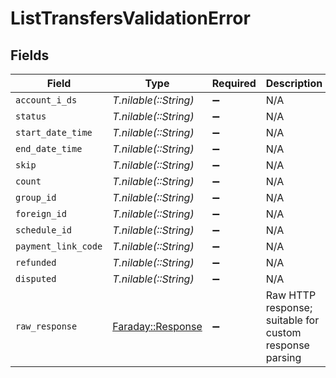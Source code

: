# ListTransfersValidationError


## Fields

| Field                                                                       | Type                                                                        | Required                                                                    | Description                                                                 |
| --------------------------------------------------------------------------- | --------------------------------------------------------------------------- | --------------------------------------------------------------------------- | --------------------------------------------------------------------------- |
| `account_i_ds`                                                              | *T.nilable(::String)*                                                       | :heavy_minus_sign:                                                          | N/A                                                                         |
| `status`                                                                    | *T.nilable(::String)*                                                       | :heavy_minus_sign:                                                          | N/A                                                                         |
| `start_date_time`                                                           | *T.nilable(::String)*                                                       | :heavy_minus_sign:                                                          | N/A                                                                         |
| `end_date_time`                                                             | *T.nilable(::String)*                                                       | :heavy_minus_sign:                                                          | N/A                                                                         |
| `skip`                                                                      | *T.nilable(::String)*                                                       | :heavy_minus_sign:                                                          | N/A                                                                         |
| `count`                                                                     | *T.nilable(::String)*                                                       | :heavy_minus_sign:                                                          | N/A                                                                         |
| `group_id`                                                                  | *T.nilable(::String)*                                                       | :heavy_minus_sign:                                                          | N/A                                                                         |
| `foreign_id`                                                                | *T.nilable(::String)*                                                       | :heavy_minus_sign:                                                          | N/A                                                                         |
| `schedule_id`                                                               | *T.nilable(::String)*                                                       | :heavy_minus_sign:                                                          | N/A                                                                         |
| `payment_link_code`                                                         | *T.nilable(::String)*                                                       | :heavy_minus_sign:                                                          | N/A                                                                         |
| `refunded`                                                                  | *T.nilable(::String)*                                                       | :heavy_minus_sign:                                                          | N/A                                                                         |
| `disputed`                                                                  | *T.nilable(::String)*                                                       | :heavy_minus_sign:                                                          | N/A                                                                         |
| `raw_response`                                                              | [Faraday::Response](https://www.rubydoc.info/gems/faraday/Faraday/Response) | :heavy_minus_sign:                                                          | Raw HTTP response; suitable for custom response parsing                     |